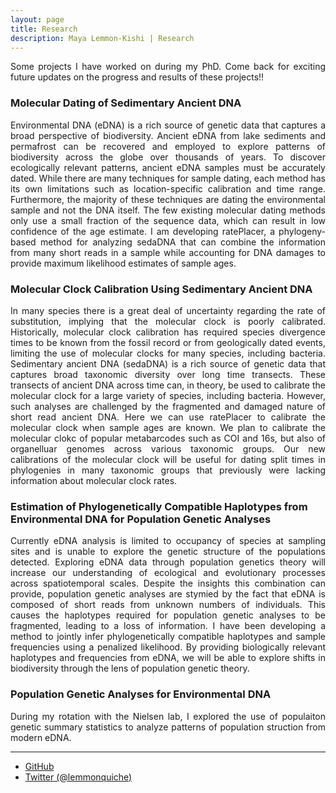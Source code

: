 ```yaml
---
layout: page
title: Research
description: Maya Lemmon-Kishi | Research 
---
```


<div style="text-align: justify">Some projects I have worked on during my PhD. Come back for exciting future updates on the progress and results of these projects!!</div>

### Molecular Dating of Sedimentary Ancient DNA

<div style="text-align: justify">Environmental DNA (eDNA) is a rich source of genetic data that captures a broad perspective of biodiversity. Ancient eDNA from lake sediments and permafrost can be recovered and employed to explore patterns of biodiversity across the globe over thousands of years. To discover ecologically relevant patterns, ancient eDNA samples must be accurately dated. While there are many techniques for sample dating, each method has its own limitations such as location-specific calibration and time range. Furthermore, the majority of these techniques are dating the environmental sample and not the DNA itself. The few existing molecular dating methods only use a small fraction of the sequence data, which can result in low confidence of the age estimate. I am developing ratePlacer, a phylogeny-based method for analyzing sedaDNA that can combine the information from many short reads in a sample while accounting for DNA damages to provide maximum likelihood estimates of sample ages.</div>

### Molecular Clock Calibration Using Sedimentary Ancient DNA

<div style="text-align: justify">In many species there is a great deal of uncertainty regarding the rate of substitution, implying that the molecular clock is poorly calibrated. Historically, molecular clock calibration has required species divergence times to be known from the fossil record or from geologically dated events, limiting the use of molecular clocks for many species, including bacteria. Sedimentary ancient DNA (sedaDNA) is a rich source of genetic data that captures broad taxonomic diversity over long time transects. These transects of ancient DNA across time can, in theory, be used to calibrate the molecular clock for a large variety of species, including bacteria. However, such analyses are challenged by the fragmented and damaged nature of short read ancient DNA. Here we can use ratePlacer to calibrate the molecular clock when sample ages are known. We plan to calibrate the molecular clokc of popular metabarcodes such as COI and 16s, but also of organelluar genomes across various taxonomic groups. Our new calibrations of the molecular clock will be useful for dating split times in phylogenies in many taxonomic groups that previously were lacking information about molecular clock rates.</div>

### Estimation of Phylogenetically Compatible Haplotypes from Environmental DNA for Population Genetic Analyses

<div style="text-align: justify">Currently eDNA analysis is limited to occupancy of species at sampling sites and is unable to explore the genetic structure of the populations detected. Exploring  eDNA data through population genetics theory will increase our understanding of ecological and evolutionary processes across spatiotemporal scales. Despite the insights this combination can provide, population genetic analyses are stymied by the fact that eDNA is composed of short reads from unknown numbers of individuals. This causes the haplotypes required for population genetic analyses to be fragmented, leading to a loss of information. I have been developing a method to jointly infer phylogenetically compatible haplotypes and sample frequencies using a penalized likelihood. By providing biologically relevant haplotypes and frequencies from eDNA, we will be able to explore shifts in biodiversity through the lens of population genetic theory.</div>

### Population Genetic Analyses for Environmental DNA

<div style="text-align: justify">During my rotation with the Nielsen lab, I explored the use of populaiton genetic summary statistics to analyze patterns of population struction from modern eDNA.</div>

---

<div class="navbar">
  <div class="navbar-inner">
      <ul class="nav">
          <li><a href="https://github.com/lemmonquiche">GitHub</a></li>
          <li><a href="https://twitter.com/lemmonquiche">Twitter (@lemmonquiche)</a></li>
      </ul>
  </div>
</div>
